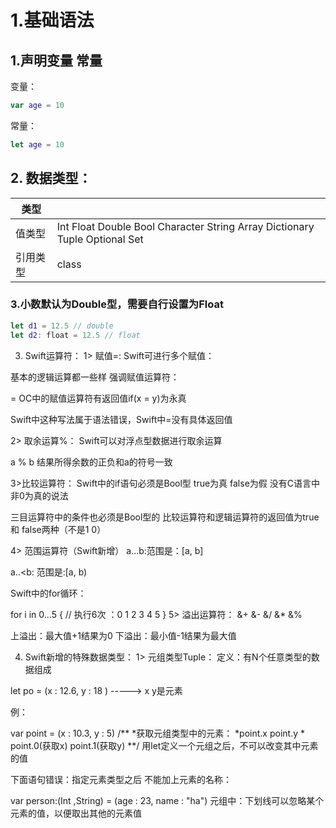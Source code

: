 # 1.基础语法
## 1.声明变量 常量
变量：
```swift 
var age = 10
```
常量：
```swift
let age = 10
```

## 2. 数据类型：
|类型||
|-|-|
|值类型|Int Float Double Bool Character String Array Dictionary Tuple Optional Set|
|引用类型|class|
    
### 3.小数默认为Double型，需要自行设置为Float 
```swift
let d1 = 12.5 // double     
let d2: float = 12.5 // float
```

3. Swift运算符：
1> 赋值=:
Swift可进行多个赋值：

基本的逻辑运算都一些样 强调赋值运算符：

= OC中的赋值运算符有返回值if(x = y)为永真  

Swift中这种写法属于语法错误，Swift中=没有具体返回值

2> 取余运算%：
Swift可以对浮点型数据进行取余运算 

a % b 结果所得余数的正负和a的符号一致

3>比较运算符：
Swift中的if语句必须是Bool型   true为真 false为假  没有C语言中非0为真的说法

三目运算符中的条件也必须是Bool型的  比较运算符和逻辑运算符的返回值为true 和 false两种（不是1 0）

4> 范围运算符（Swift新增）
a...b:范围是：[a, b]

a..<b: 范围是:[a, b)

Swift中的for循环：

for i in 0...5 {
// 执行6次 ：0 1 2 3 4 5
}
5> 溢出运算符：
&+ &- &/ &* &%

上溢出：最大值+1结果为0  下溢出：最小值-1结果为最大值

4. Swift新增的特殊数据类型：
1> 元组类型Tuple：
定义：有N个任意类型的数据组成

let po = (x : 12.6, y : 18 ) -----> x y是元素

例：

var point = (x : 10.3, y : 5)
/**
   *获取元组类型中的元素：
    *point.x  point.y
    * point.0(获取x) point.1(获取y)
**/ 
用let定义一个元组之后，不可以改变其中元素的值

下面语句错误：指定元素类型之后 不能加上元素的名称：

var person:(Int ,String) = (age : 23, name : "ha")
元组中：下划线可以忽略某个元素的值，以便取出其他的元素值